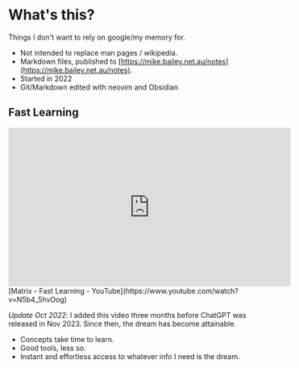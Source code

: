 # What's this?

Things I don't want to rely on google/my memory for. 

- Not intended to replace man pages / wikipedia.
- Markdown files, published to [https://mike.bailey.net.au/notes](https://mike.bailey.net.au/notes).
- Started in 2022
- Git/Markdown edited with neovim and Obsidian

## Fast Learning

<iframe width="560" height="315" src="https://www.youtube.com/embed/N5b4_5hvOog" title="YouTube video player" frameborder="0" allow="accelerometer; autoplay; clipboard-write; encrypted-media; gyroscope; picture-in-picture" allowfullscreen></iframe>
 [Matrix - Fast Learning - YouTube](https://www.youtube.com/watch?v=N5b4_5hvOog)

*Update Oct 2022*: I added this video three months before ChatGPT was released in Nov 2023. Since then, the dream has become attainable.

- Concepts take time to learn.
- Good tools, less so.
- Instant and effortless access to whatever info I need is the dream.

